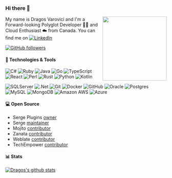 ### Hi there 👋

[<img align='right' src='https://user-images.githubusercontent.com/5713670/87202985-820dcb80-c2b6-11ea-9f56-7ec461c497c3.gif' width='200"'>](https://github.com/dragosv)

My name is Dragos Varovici and I'm a Forward-looking Polyglot Developer 👨‍💻 and Cloud Enthusiast ☁️ from Canada. You can find me on [![LinkedIn][1.2]][1]

[![GitHub followers](https://img.shields.io/github/followers/dragosv?label=Follow&style=social)](https://github.com/dragosv?tab=followers)

#### 🔧 Technologies & Tools

![C#](https://img.shields.io/badge/-c%23-%23239120?logo=c-sharp&cacheSeconds=10000)
![Ruby](https://img.shields.io/badge/-ruby-%23CC342D.svg?logo=ruby&logoColor=white)
![Java](https://img.shields.io/badge/-java-E34A86?logo=java&cacheSeconds=10000)
![Go](https://img.shields.io/badge/-Go-black?logo=Go&cacheSeconds=10000)
![TypeScript](https://img.shields.io/badge/-TypeScript-black?logo=typescript&cacheSeconds=10000)
![React](https://img.shields.io/badge/-React-black?logo=react&cacheSeconds=10000)
![Perl](https://img.shields.io/badge/-Perl-black?logo=perl&cacheSeconds=10000)
![Rust](https://img.shields.io/badge/-Rust-black?logo=Rust&cacheSeconds=10000)
![Python](https://img.shields.io/badge/-python-3670A0?logo=python&logoColor=ffdd54)
![Kotlin](https://img.shields.io/badge/-Kotlin-black?logo=Kotlin&cacheSeconds=10000)

![SQLServer](https://img.shields.io/badge/-Microsoft%20SQL%20Sever-CC2927?logo=microsoft%20sql%20server&logoColor=white)
![.Net](https://img.shields.io/badge/-.NET-5C2D91?logo=.net&logoColor=white)
![Git](https://img.shields.io/badge/-Git-black?style=flat-square&logo=git&cacheSeconds=10000)
![Docker](https://img.shields.io/badge/-Docker-black?logo=docker&cacheSeconds=10000)
![GitHub](https://img.shields.io/badge/-GitHub-181717?logo=github&cacheSeconds=10000)
![Oracle](https://img.shields.io/badge/-Oracle-F80000?logo=oracle&logoColor=white)
![Postgres](https://img.shields.io/badge/-postgres-%23316192.svg?logo=postgresql&logoColor=white)
![MySQL](https://img.shields.io/badge/-mysql-%2300f.svg?logo=mysql&logoColor=white)
![MongoDB](https://img.shields.io/badge/-MongoDB-%234ea94b.svg?logo=mongodb&logoColor=white)
![Amazon AWS](https://img.shields.io/badge/-Amazon%20AWS-232F3E?logo=amazon-aws&cacheSeconds=10000)
![Azure](https://img.shields.io/badge/-Azure-5C2D91?logo=microsoft-azure&cacheSeconds=10000&logoColor=white)

#### 💻 Open Source

- Serge Plugins [owner](https://github.com/dragosv/serge-plugins)
- Serge [maintainer](https://github.com/serge-community/serge/pulls?q=is%3Apr+author%3Adragosv)
- Mojito [contributor](https://github.com/box/mojito/pulls?q=is%3Apr+author%3Adragosv) 
- Zanata [contributor](https://github.com/zanata/zanata-platform/pulls?q=is%3Apr+author%3Adragosv)
- Weblate [contributor](https://github.com/WeblateOrg/wlc/pulls?q=is%3Apr+author%3Adragosv)
- TechEmpower [contributor](https://github.com/TechEmpower/FrameworkBenchmarks/pulls?q=is%3Apr+author%3Adragosv)

#### 📊 Stats 

[![Dragos's github stats](https://github-readme-stats.vercel.app/api?username=dragosv&count_private=true&show_icons=true&include_all_commits=true)](https://github.com/anuraghazra/github-readme-stats)

<!-- icons without padding -->

[1.2]: https://raw.githubusercontent.com/MartinHeinz/MartinHeinz/master/linkedin-3-16.png


<!-- links to your social media accounts -->

[1]: https://www.linkedin.com/in/dragosvarovici/

